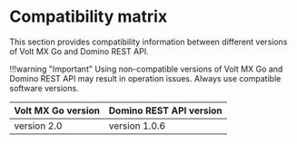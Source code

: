# Compatibility matrix

This section provides compatibility information between different versions of Volt MX Go and Domino REST API.

!!!warning "Important"
    Using non-compatible versions of Volt MX Go and Domino REST API may result in operation issues. Always use compatible software versions.

|Volt MX Go version|Domino REST API version|
|----|----|
|version 2.0|version 1.0.6|